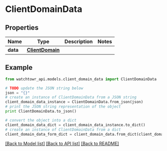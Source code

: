 # ClientDomainData


## Properties
Name | Type | Description | Notes
------------ | ------------- | ------------- | -------------
**data** | [**ClientDomain**](ClientDomain.md) |  | 

## Example

```python
from watchtowr_api.models.client_domain_data import ClientDomainData

# TODO update the JSON string below
json = "{}"
# create an instance of ClientDomainData from a JSON string
client_domain_data_instance = ClientDomainData.from_json(json)
# print the JSON string representation of the object
print ClientDomainData.to_json()

# convert the object into a dict
client_domain_data_dict = client_domain_data_instance.to_dict()
# create an instance of ClientDomainData from a dict
client_domain_data_form_dict = client_domain_data.from_dict(client_domain_data_dict)
```
[[Back to Model list]](../README.md#documentation-for-models) [[Back to API list]](../README.md#documentation-for-api-endpoints) [[Back to README]](../README.md)


